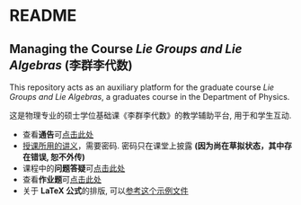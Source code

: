 # README
## Managing the Course *Lie Groups and Lie Algebras* (李群李代数)

This repository acts as an auxiliary platform for the graduate course *Lie Groups and Lie Algebras*,
a graduates course in the Department of Physics.

这是物理专业的硕士学位基础课《李群李代数》的教学辅助平台, 用于和学生互动.

- 查看**通告**可[点击此处](announcement.md)
- [授课所用的讲义](Lie_grp_alg.zip)，需要密码.  密码只在课堂上披露 **(因为尚在草拟状态，其中存在错误, 恕不外传)**
- 课程中的**问题答疑**可[点击此处](questions.md)
- 查看**作业题**可[点击此处](exercises.md)
- 关于 **LaTeX 公式**的排版, 可以[参考这个示例文件](https://github.com/Zhoub-BNU/math_phys/blob/master/LaTeX-examples.md)
